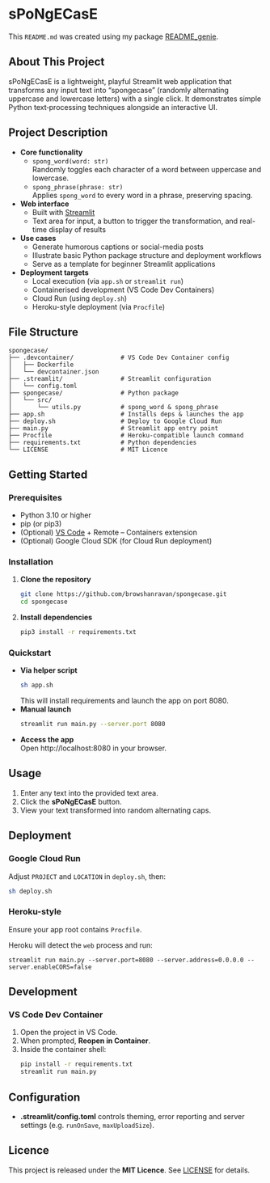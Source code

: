 # sPoNgECasE

This `README.md` was created using my package [README_genie](https://github.com/browshanravan/README_genie).

## About This Project
sPoNgECasE is a lightweight, playful Streamlit web application that transforms any input text into “spongecase” (randomly alternating uppercase and lowercase letters) with a single click. It demonstrates simple Python text‐processing techniques alongside an interactive UI.

## Project Description
- **Core functionality**  
  - `spong_word(word: str)`  
    Randomly toggles each character of a word between uppercase and lowercase.  
  - `spong_phrase(phrase: str)`  
    Applies `spong_word` to every word in a phrase, preserving spacing.
- **Web interface**  
  - Built with [Streamlit](https://streamlit.io/)  
  - Text area for input, a button to trigger the transformation, and real-time display of results  
- **Use cases**  
  - Generate humorous captions or social-media posts  
  - Illustrate basic Python package structure and deployment workflows  
  - Serve as a template for beginner Streamlit applications  
- **Deployment targets**  
  - Local execution (via `app.sh` or `streamlit run`)  
  - Containerised development (VS Code Dev Containers)  
  - Cloud Run (using `deploy.sh`)  
  - Heroku-style deployment (via `Procfile`)

## File Structure
```
spongecase/
├── .devcontainer/             # VS Code Dev Container config
│   ├── Dockerfile
│   └── devcontainer.json
├── .streamlit/                # Streamlit configuration
│   └── config.toml
├── spongecase/                # Python package
│   └── src/
│       └── utils.py           # spong_word & spong_phrase
├── app.sh                     # Installs deps & launches the app
├── deploy.sh                  # Deploy to Google Cloud Run
├── main.py                    # Streamlit app entry point
├── Procfile                   # Heroku-compatible launch command
├── requirements.txt           # Python dependencies
└── LICENSE                    # MIT Licence
```

## Getting Started

### Prerequisites
- Python 3.10 or higher  
- pip (or pip3)  
- (Optional) [VS Code](https://code.visualstudio.com/) + Remote – Containers extension  
- (Optional) Google Cloud SDK (for Cloud Run deployment)

### Installation
1. **Clone the repository**  
   ```bash
   git clone https://github.com/browshanravan/spongecase.git
   cd spongecase
   ```
2. **Install dependencies**  
   ```bash
   pip3 install -r requirements.txt
   ```

### Quickstart
- **Via helper script**  
  ```bash
  sh app.sh
  ```
  This will install requirements and launch the app on port 8080.
- **Manual launch**  
  ```bash
  streamlit run main.py --server.port 8080
  ```
- **Access the app**  
  Open http://localhost:8080 in your browser.

## Usage
1. Enter any text into the provided text area.  
2. Click the **sPoNgECasE** button.  
3. View your text transformed into random alternating caps.

## Deployment

### Google Cloud Run
Adjust `PROJECT` and `LOCATION` in `deploy.sh`, then:
```bash
sh deploy.sh
```

### Heroku-style
Ensure your app root contains `Procfile`.

Heroku will detect the `web` process and run:
```
streamlit run main.py --server.port=8080 --server.address=0.0.0.0 --server.enableCORS=false
```

## Development

### VS Code Dev Container
1. Open the project in VS Code.  
2. When prompted, **Reopen in Container**.  
3. Inside the container shell:
   ```bash
   pip install -r requirements.txt
   streamlit run main.py
   ```

## Configuration
- **.streamlit/config.toml** controls theming, error reporting and server settings (e.g. `runOnSave`, `maxUploadSize`).

## Licence
This project is released under the **MIT Licence**. See [LICENSE](LICENSE) for details.